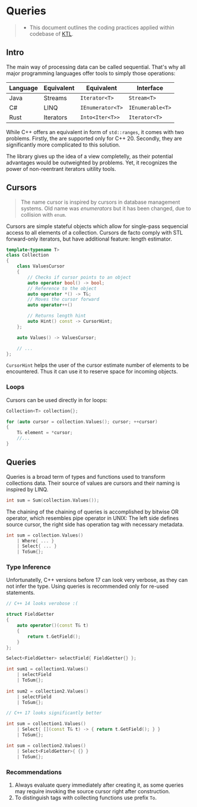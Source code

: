 # Queries

> - This document outlines the coding practices applied within codebase of [KTL](https://github.com/mtszkarbowiak/mk-stl).


## Intro

The main way of processing data can be called sequential. That's why all major programming languages offer tools to simply those operations:

| Language  | Equivalent | Equivalent        | Interface        | 
|-----------|------------|-------------------|------------------|
| Java      | Streams    | `Iterator<T>`     | `Stream<T>`      |
| C#        | LINQ       | `IEnumerator<T>`  | `IEnumerable<T>` |
| Rust      | Iterators  | `Into<Iter<T>>`   | `Iterator<T>`    |


While C++ offers an equivalent in form of `std::ranges`, it comes with two problems. Firstly, the are supported only for C++ 20. Secondly, they are significantly more complicated to this solution.

The library gives up the idea of a view completelly, as their potential advantages would be outweighted by problems. Yet, it recognizes the power of non-reentrant iterators uitility tools.


## Cursors

> The name cursor is inspired by cursors in database management systems. Old name was *enumerators* but it has been changed, due to collision with `enum`.

Cursors are simple stateful objects which allow for single-pass sequencial access to all elements of a collection. Cursors de facto comply with STL forward-only iterators, but have additional feature: length estimator.

```cpp
template<typename T>
class Collection
{
    class ValuesCursor
    {
        // Checks if cursor points to an object
        auto operator bool() -> bool;
        // Reference to the object
        auto operator *() -> T&;
        // Moves the cursor forward
        auto operator++()

        // Returns length hint
        auto Hint() const -> CursorHint;
    };

    auto Values() -> ValuesCursor;

    // ...
};
```

`CursorHint` helps the user of the cursor estimate number of elements to be encountered. Thus it can use it to reserve space for incoming objects.

### Loops

Cursors can be used directly in for loops:

```cpp
Collection<T> collection{};

for (auto cursor = collection.Values(); cursor; ++cursor)
{
    T& element = *cursor;
    //...
}
```


## Queries

Queries is a broad term of types and functions used to transform collections data. Their source of values are cursors and their naming is inspired by LINQ.

```cpp
int sum = Sum(collection.Values());
```

The chaining of the chaining of queries is accomplished by bitwise OR operator, which resembles pipe operator in UNIX: The left side defines source cursor, the right side has operation tag with necessary metadata.

```cpp
int sum = collection.Values()
    | Where{ ... }
    | Select{ ... }
    | ToSum{};
```

### Type Inference

Unfortunatelly, C++ versions before 17 can look very verbose, as they can not infer the type. Using queries is recommended only for re-used statements.

```cpp
// C++ 14 looks verobose :(

struct FieldGetter
{
    auto operator()(const T& t)
    {
        return t.GetField();
    }
};

Select<FieldGetter> selectField{ FieldGetter{} };

int sum1 = collection1.Values()
    | selectField
    | ToSum{};
    
int sum2 = collection2.Values()
    | selectField
    | ToSum{};

```

```cpp
// C++ 17 looks significantly better

int sum = collection1.Values()
    | Select{ [](const T& t) -> { return t.GetField(); } }
    | ToSum{};

int sum = collection2.Values()
    | Select<FieldGetter>{ {} }
    | ToSum{};
```


### Recommendations

1. Always evaluate query immediately after creating it, as some queries may require invoking the source cursor right after construction.
2. To distinguish tags with collecting functions use prefix `To`.
